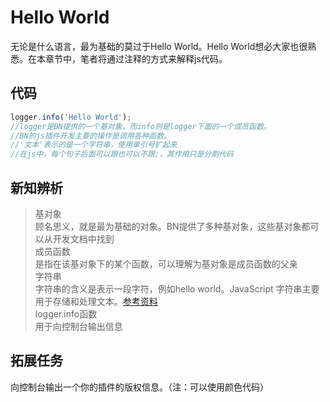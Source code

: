 # **Hello World**  
无论是什么语言，最为基础的莫过于Hello World。Hello World想必大家也很熟悉。在本章节中，笔者将通过注释的方式来解释js代码。  
## 代码  
```javascript
logger.info('Hello World');  
//logger是BN提供的一个基对象，而info则是logger下面的一个成员函数。  
//BN的js插件开发主要的操作是调用各种函数。  
//'文本'表示的是一个字符串，使用单引号扩起来  
//在js中，每个句子后面可以跟也可以不跟;，其作用只是分割代码  
```  
## 新知辨析  
>基对象  
> 顾名思义，就是最为基础的对象。BN提供了多种基对象，这些基对象都可以从开发文档中找到  
>成员函数  
> 是指在该基对象下的某个函数，可以理解为基对象是成员函数的父亲  
>字符串  
> 字符串的含义是表示一段字符，例如hello world。JavaScript 字符串主要用于存储和处理文本。[参考资料](https://www.runoob.com/js/js-strings.html)  
>logger.info函数  
> 用于向控制台输出信息  
## 拓展任务  
向控制台输出一个你的插件的版权信息。（注：可以使用颜色代码）